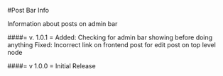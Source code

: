 #Post Bar Info

Information about posts on admin bar

####= v. 1.0.1 =
Added: Checking for admin bar showing before doing anything
Fixed: Incorrect link on frontend post for edit post on top level node

####= v 1.0.0 =
Initial Release